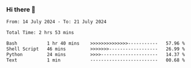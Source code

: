 ### Hi there 👋

<!--
**ututono/ututono** is a ✨ _special_ ✨ repository because its `README.md` (this file) appears on your GitHub profile.

Here are some ideas to get you started:

- 🔭 I’m currently working on ...
- 🌱 I’m currently learning ...
- 👯 I’m looking to collaborate on ...
- 🤔 I’m looking for help with ...
- 💬 Ask me about ...
- 📫 How to reach me: ...
- 😄 Pronouns: ...
- ⚡ Fun fact: ...
-->



<!--START_SECTION:waka-->

```txt
From: 14 July 2024 - To: 21 July 2024

Total Time: 2 hrs 53 mins

Bash           1 hr 40 mins    >>>>>>>>>>>>>>-----------   57.96 %
Shell Script   46 mins         >>>>>>>------------------   26.99 %
Python         24 mins         >>>>---------------------   14.37 %
Text           1 min           -------------------------   00.68 %
```

<!--END_SECTION:waka-->
